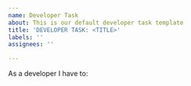 ```yaml
---
name: Developer Task
about: This is our default developer task template
title: 'DEVELOPER TASK: <TITLE>'
labels: ''
assignees: ''

---
```


As a developer I have to:
